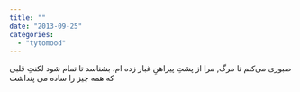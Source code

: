 ```yaml
---
title: ""
date: "2013-09-25"
categories: 
  - "tytomood"
---
```


ﺻﺒﻮﺭﯼ ﻣﯽﮐﻨﻢ ﺗﺎ ﻣﺮﮒ, ﻣﺮﺍ ﺍﺯ ﭘﺸﺖِ ﭘﯿﺮﺍﻫﻦِ ﻏﺒﺎﺭ ﺯﺩﻩ ﺍﻡ، ﺑﺸﻨﺎﺳﺪ ﺗﺎ ﺗﻤﺎﻡ ﺷﻮﺩ ﻟﮑﻨﺖِ ﻗﻠﺒﯽ ﮐﻪ همه چیز را ساده می پنداشت
